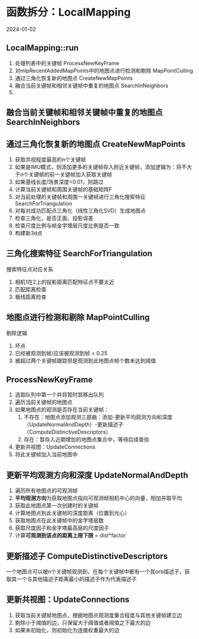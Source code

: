# 函数拆分：LocalMapping
2024-01-02



## LocalMapping::run
1. 处理列表中的关键帧  ProcessNewKeyFrame
2. 对mlpRecentAddedMapPoints中的地图点进行检测和剔除 MapPointCulling
3. 通过三角化恢复新的地图点 CreateNewMapPoints
4. 融合当前关键帧和相邻关键帧中重复的地图点 SearchInNeighbors
5. 


## 融合当前关键帧和相邻关键帧中重复的地图点 SearchInNeighbors


## 通过三角化恢复新的地图点 CreateNewMapPoints
1. 获取共视程度最高的n个关键帧
2. 如果是IMU模式，则添加更多的关键帧存入附近关键帧，添加逻辑为：将不大于n个关键帧的前一关键帧加入获取关键帧
3. 如果基线长度/场景深度<0.01，则跳过
4. 计算当前关键帧和周围关键帧的基础矩阵F
5. 对当前处理的关键帧和周围一关键帧进行三角化搜索特征 SearchForTriangulation
6. 对每对成功匹配点三角化（线性三角化SVD）生成地图点
7. 检查三角化，是否正面、投影误差
8. 检查尺度比例与帧金字塔层尺度比例是否一致
9. 构建新3d点

## 三角化搜索特征 SearchForTriangulation
搜索特征点对应关系
1. 相机1在2上的投影距离匹配特征点不要太近
2. 匹配距离检查
3. 极线距离检查

## 地图点进行检测和剔除 MapPointCulling
剔除逻辑
1. 坏点
2. 已经被观测到帧/应该被观测到帧 < 0.25
3. 被超过两个关键帧跟踪但是观测到此地图点帧个数未达到阈值

## ProcessNewKeyFrame
1. 选取队列中第一个并将暂时其移出队列
2. 遍历当前关键帧的地图点
3. 如果地图点的观测是否存在当前关键帧：
	1. 不存在：地图点添加观测三部曲：添加-更新平均观测方向和深度（UpdateNormalAndDepth）-更新描述子（ComputeDistinctiveDescriptors）
	2. 存在：暂存入近期增加的地图点集合中，等待后续查验
4. 更新共视图：UpdateConnections
5. 将此关键帧加入当前地图中

## 更新平均观测方向和深度 UpdateNormalAndDepth
1. 遍历所有地图点的可观测帧
2. **平均观测方向**为获取地图点指向可观测帧相机中心的向量，相加并取平均
3. 获取此地图点第一次创建时的关键帧
4. 计算地图点到此关键帧的深度距离（位置到光心）
5. 获取地图点在此关键帧中的金字塔层数
6. 获取尺度因子和金字塔最高层的尺度因子
7. 计算**可观测到该点的距离上限下限** = dist\*factor

## 更新描述子 ComputeDistinctiveDescriptors
一个地图点可以被n个关键帧观测到，在每个关键帧中都有一个其orb描述子，获取其一个与其他描述子距离最小的描述子作为代表描述子

## 更新共视图：UpdateConnections
1. 获取当前关键帧地图点，根据地图点观测度重合程度与其他关键帧建立边
2. 剔除小于阈值的边，只保留大于阈值或者阈值之下最大的边
3. 如果未初始化，则初始化为连接权重最大的边
